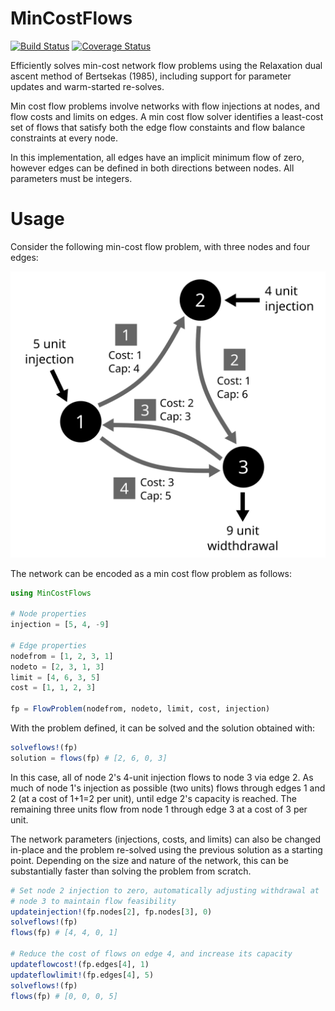 # MinCostFlows

[![Build Status](https://travis-ci.org/NREL/MinCostFlows.jl.svg?branch=master)](https://travis-ci.org/NREL/MinCostFlows.jl)
[![Coverage Status](https://coveralls.io/repos/github/NREL/MinCostFlows.jl/badge.svg?branch=master)](https://coveralls.io/github/NREL/MinCostFlows.jl?branch=master)

Efficiently solves min-cost network flow problems using the Relaxation
dual ascent method of Bertsekas (1985), including support for parameter
updates and warm-started re-solves.

Min cost flow problems involve networks with flow injections at nodes,
and flow costs and limits on edges. A min cost flow solver identifies a
least-cost set of flows that satisfy both the edge flow constaints and
flow balance constraints at every node.

In this implementation, all edges have an implicit minimum flow of zero,
however edges can be defined in both directions between nodes. All
parameters must be integers.

# Usage

Consider the following min-cost flow problem, with three nodes and four
edges:

[![Example network](example.svg)](example.svg)

The network can be encoded as a min cost flow problem as follows:

```julia
using MinCostFlows

# Node properties
injection = [5, 4, -9]

# Edge properties
nodefrom = [1, 2, 3, 1]
nodeto = [2, 3, 1, 3]
limit = [4, 6, 3, 5]
cost = [1, 1, 2, 3]

fp = FlowProblem(nodefrom, nodeto, limit, cost, injection)
```

With the problem defined, it can be solved and the solution obtained with:

```julia
solveflows!(fp)
solution = flows(fp) # [2, 6, 0, 3]
```

In this case, all of node 2's 4-unit injection flows to node 3 via edge 2.
As much of node 1's injection as possible (two units) flows through edges
1 and 2 (at a cost of 1+1=2 per unit), until edge 2's capacity is reached.
The remaining three units flow from node 1 through edge 3 at a cost of 3
per unit.

The network parameters (injections, costs, and limits) can also be changed
in-place and the problem re-solved using the previous solution as a
starting point. Depending on the size and nature of the network, this can
be substantially faster than solving the problem from scratch.

```julia
# Set node 2 injection to zero, automatically adjusting withdrawal at
# node 3 to maintain flow feasibility
updateinjection!(fp.nodes[2], fp.nodes[3], 0)
solveflows!(fp)
flows(fp) # [4, 4, 0, 1]

# Reduce the cost of flows on edge 4, and increase its capacity
updateflowcost!(fp.edges[4], 1)
updateflowlimit!(fp.edges[4], 5)
solveflows!(fp)
flows(fp) # [0, 0, 0, 5]
```
